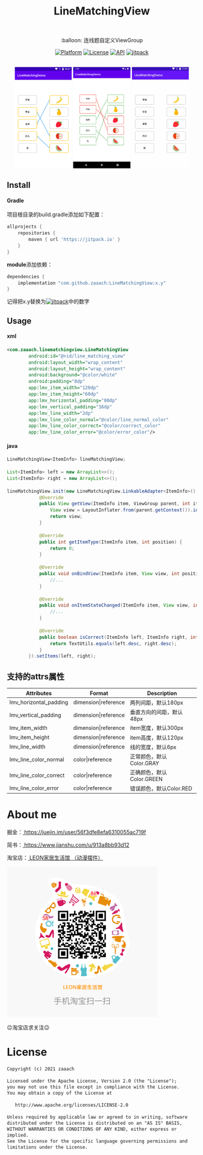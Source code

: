 <h1 align="center">LineMatchingView</h1></br>
<p align="center">
:balloon: 连线题自定义ViewGroup
</p>
<p align="center"><a href="https://img.shields.io/badge/platform-android-green.svg"><img alt="Platform" src="https://img.shields.io/badge/platform-android-green.svg"/></a>
<a href="https://opensource.org/licenses/Apache-2.0"><img alt="License" src="https://img.shields.io/badge/License-Apache%202.0-blue.svg"/></a>
  <a href="https://android-arsenal.com/api?level=16"><img alt="API" src="https://img.shields.io/badge/API-16%2B-brightgreen.svg?style=flat"/></a>
  <a href="https://jitpack.io/#zaaach/LineMatchingView"><img alt="jitpack" src="https://jitpack.io/v/zaaach/LineMatchingView.svg"/></a>
  <p align="center"></br>
<img src="https://github.com/zaaach/imgbed/blob/master/arts/line_matching_view_screen_1.png" width="30%"/>
<img src="https://github.com/zaaach/imgbed/blob/master/arts/line_matching_view_screen_2.png" width="30%"/>
<img src="https://github.com/zaaach/imgbed/blob/master/arts/line_matching_view.gif" width="30%"/>
</p>



## Install

#### Gradle 
项目根目录的build.gradle添加如下配置：
```gradle
allprojects {
    repositories {
        maven { url 'https://jitpack.io' }
    }
}
```
**module**添加依赖：

```gradle
dependencies {
    implementation "com.github.zaaach:LineMatchingView:x.y"
}
```
记得把x.y替换为[![jitpack](https://jitpack.io/v/zaaach/LineMatchingView.svg)](https://jitpack.io/#zaaach/LineMatchingView)中的数字

## Usage

#### xml

```xml
<com.zaaach.linematchingview.LineMatchingView
        android:id="@+id/line_matching_view"
        android:layout_width="wrap_content"
        android:layout_height="wrap_content"
        android:background="@color/white"
        android:padding="8dp"
        app:lmv_item_width="120dp"
        app:lmv_item_height="60dp"
        app:lmv_horizontal_padding="80dp"
        app:lmv_vertical_padding="16dp"
        app:lmv_line_width="2dp"
        app:lmv_line_color_normal="@color/line_normal_color"
        app:lmv_line_color_correct="@color/correct_color"
        app:lmv_line_color_error="@color/error_color"/>
```
#### java
```java
LineMatchingView<ItemInfo> lineMatchingView;

List<ItemInfo> left = new ArrayList<>();
List<ItemInfo> right = new ArrayList<>();

lineMatchingView.init(new LineMatchingView.LinkableAdapter<ItemInfo>() {
            @Override
            public View getView(ItemInfo item, ViewGroup parent, int itemType, int position) {
                View view = LayoutInflater.from(parent.getContext()).inflate(R.layout.item_text, null);
                return view;
            }

            @Override
            public int getItemType(ItemInfo item, int position) {
                return 0;
            }

            @Override
            public void onBindView(ItemInfo item, View view, int position) {
                //...
            }

            @Override
            public void onItemStateChanged(ItemInfo item, View view, int state, int position) {
                //...
            }

            @Override
            public boolean isCorrect(ItemInfo left, ItemInfo right, int l, int r) {
                return TextUtils.equals(left.desc, right.desc);
            }
        }).setItems(left, right);
```

## 支持的attrs属性 


| Attributes             | Format               | Description               |
| ---------------------- | -------------------- | ------------------------- |
| lmv_horizontal_padding | dimension\|reference | 两列间距，默认180px       |
| lmv_vertical_padding   | dimension\|reference | 垂直方向的间距，默认48px  |
| lmv_item_width         | dimension\|reference | item宽度，默认300px       |
| lmv_item_height        | dimension\|reference | item高度，默认120px       |
| lmv_line_width         | dimension\|reference | 线的宽度，默认6px         |
| lmv_line_color_normal  | color\|reference     | 正常颜色，默认Color.GRAY  |
| lmv_line_color_correct | color\|reference     | 正确颜色，默认Color.GREEN |
| lmv_line_color_error   | color\|reference     | 错误颜色，默认Color.RED   |

# About me

掘金：[ https://juejin.im/user/56f3dfe8efa6310055ac719f ](https://juejin.im/user/56f3dfe8efa6310055ac719f)

简书：[ https://www.jianshu.com/u/913a8bb93d12 ](https://www.jianshu.com/u/913a8bb93d12)

淘宝店：[ LEON家居生活馆 （动漫摆件）]( https://shop238932691.taobao.com)

![LEON](https://raw.githubusercontent.com/zaaach/imgbed/master/arts/leon_shop_qrcode.png)

:wink:淘宝店求关注:wink:

# License

```
Copyright (c) 2021 zaaach

Licensed under the Apache License, Version 2.0 (the "License");
you may not use this file except in compliance with the License.
You may obtain a copy of the License at

   http://www.apache.org/licenses/LICENSE-2.0

Unless required by applicable law or agreed to in writing, software
distributed under the License is distributed on an "AS IS" BASIS,
WITHOUT WARRANTIES OR CONDITIONS OF ANY KIND, either express or implied.
See the License for the specific language governing permissions and
limitations under the License.
```